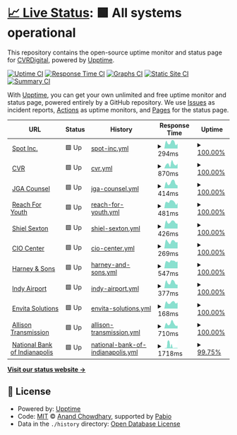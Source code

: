 # [📈 Live Status](https://demo.upptime.js.org): <!--live status--> **🟩 All systems operational**

This repository contains the open-source uptime monitor and status page for [CVRDigital](https://demo.upptime.js.org), powered by [Upptime](https://github.com/upptime/upptime).

[![Uptime CI](https://github.com/CVRDigital/Upptime/workflows/Uptime%20CI/badge.svg)](https://github.com/CVRDigital/Upptime/actions?query=workflow%3A%22Uptime+CI%22)
[![Response Time CI](https://github.com/CVRDigital/Upptime/workflows/Response%20Time%20CI/badge.svg)](https://github.com/CVRDigital/Upptime/actions?query=workflow%3A%22Response+Time+CI%22)
[![Graphs CI](https://github.com/CVRDigital/Upptime/workflows/Graphs%20CI/badge.svg)](https://github.com/CVRDigital/Upptime/actions?query=workflow%3A%22Graphs+CI%22)
[![Static Site CI](https://github.com/CVRDigital/Upptime/workflows/Static%20Site%20CI/badge.svg)](https://github.com/CVRDigital/Upptime/actions?query=workflow%3A%22Static+Site+CI%22)
[![Summary CI](https://github.com/CVRDigital/Upptime/workflows/Summary%20CI/badge.svg)](https://github.com/CVRDigital/Upptime/actions?query=workflow%3A%22Summary+CI%22)

With [Upptime](https://upptime.js.org), you can get your own unlimited and free uptime monitor and status page, powered entirely by a GitHub repository. We use [Issues](https://github.com/CVRDigital/Upptime/issues) as incident reports, [Actions](https://github.com/CVRDigital/Upptime/actions) as uptime monitors, and [Pages](https://demo.upptime.js.org) for the status page.

<!--start: status pages-->
<!-- This summary is generated by Upptime (https://github.com/upptime/upptime) -->
<!-- Do not edit this manually, your changes will be overwritten -->
<!-- prettier-ignore -->
| URL | Status | History | Response Time | Uptime |
| --- | ------ | ------- | ------------- | ------ |
| <img alt="" src="https://icons.duckduckgo.com/ip3/spotinc.com.ico" height="13"> [Spot Inc.](https://spotinc.com) | 🟩 Up | [spot-inc.yml](https://github.com/CVRDigital/Upptime/commits/HEAD/history/spot-inc.yml) | <details><summary><img alt="Response time graph" src="./graphs/spot-inc/response-time-week.png" height="20"> 294ms</summary><br><a href="https://demo.upptime.js.org/history/spot-inc"><img alt="Response time 298" src="https://img.shields.io/endpoint?url=https%3A%2F%2Fraw.githubusercontent.com%2FCVRDigital%2FUpptime%2FHEAD%2Fapi%2Fspot-inc%2Fresponse-time.json"></a><br><a href="https://demo.upptime.js.org/history/spot-inc"><img alt="24-hour response time 238" src="https://img.shields.io/endpoint?url=https%3A%2F%2Fraw.githubusercontent.com%2FCVRDigital%2FUpptime%2FHEAD%2Fapi%2Fspot-inc%2Fresponse-time-day.json"></a><br><a href="https://demo.upptime.js.org/history/spot-inc"><img alt="7-day response time 294" src="https://img.shields.io/endpoint?url=https%3A%2F%2Fraw.githubusercontent.com%2FCVRDigital%2FUpptime%2FHEAD%2Fapi%2Fspot-inc%2Fresponse-time-week.json"></a><br><a href="https://demo.upptime.js.org/history/spot-inc"><img alt="30-day response time 274" src="https://img.shields.io/endpoint?url=https%3A%2F%2Fraw.githubusercontent.com%2FCVRDigital%2FUpptime%2FHEAD%2Fapi%2Fspot-inc%2Fresponse-time-month.json"></a><br><a href="https://demo.upptime.js.org/history/spot-inc"><img alt="1-year response time 298" src="https://img.shields.io/endpoint?url=https%3A%2F%2Fraw.githubusercontent.com%2FCVRDigital%2FUpptime%2FHEAD%2Fapi%2Fspot-inc%2Fresponse-time-year.json"></a></details> | <details><summary><a href="https://demo.upptime.js.org/history/spot-inc">100.00%</a></summary><a href="https://demo.upptime.js.org/history/spot-inc"><img alt="All-time uptime 100.00%" src="https://img.shields.io/endpoint?url=https%3A%2F%2Fraw.githubusercontent.com%2FCVRDigital%2FUpptime%2FHEAD%2Fapi%2Fspot-inc%2Fuptime.json"></a><br><a href="https://demo.upptime.js.org/history/spot-inc"><img alt="24-hour uptime 100.00%" src="https://img.shields.io/endpoint?url=https%3A%2F%2Fraw.githubusercontent.com%2FCVRDigital%2FUpptime%2FHEAD%2Fapi%2Fspot-inc%2Fuptime-day.json"></a><br><a href="https://demo.upptime.js.org/history/spot-inc"><img alt="7-day uptime 100.00%" src="https://img.shields.io/endpoint?url=https%3A%2F%2Fraw.githubusercontent.com%2FCVRDigital%2FUpptime%2FHEAD%2Fapi%2Fspot-inc%2Fuptime-week.json"></a><br><a href="https://demo.upptime.js.org/history/spot-inc"><img alt="30-day uptime 100.00%" src="https://img.shields.io/endpoint?url=https%3A%2F%2Fraw.githubusercontent.com%2FCVRDigital%2FUpptime%2FHEAD%2Fapi%2Fspot-inc%2Fuptime-month.json"></a><br><a href="https://demo.upptime.js.org/history/spot-inc"><img alt="1-year uptime 100.00%" src="https://img.shields.io/endpoint?url=https%3A%2F%2Fraw.githubusercontent.com%2FCVRDigital%2FUpptime%2FHEAD%2Fapi%2Fspot-inc%2Fuptime-year.json"></a></details>
| <img alt="" src="https://icons.duckduckgo.com/ip3/www.cvrindy.com.ico" height="13"> [CVR](https://www.cvrindy.com) | 🟩 Up | [cvr.yml](https://github.com/CVRDigital/Upptime/commits/HEAD/history/cvr.yml) | <details><summary><img alt="Response time graph" src="./graphs/cvr/response-time-week.png" height="20"> 870ms</summary><br><a href="https://demo.upptime.js.org/history/cvr"><img alt="Response time 703" src="https://img.shields.io/endpoint?url=https%3A%2F%2Fraw.githubusercontent.com%2FCVRDigital%2FUpptime%2FHEAD%2Fapi%2Fcvr%2Fresponse-time.json"></a><br><a href="https://demo.upptime.js.org/history/cvr"><img alt="24-hour response time 926" src="https://img.shields.io/endpoint?url=https%3A%2F%2Fraw.githubusercontent.com%2FCVRDigital%2FUpptime%2FHEAD%2Fapi%2Fcvr%2Fresponse-time-day.json"></a><br><a href="https://demo.upptime.js.org/history/cvr"><img alt="7-day response time 870" src="https://img.shields.io/endpoint?url=https%3A%2F%2Fraw.githubusercontent.com%2FCVRDigital%2FUpptime%2FHEAD%2Fapi%2Fcvr%2Fresponse-time-week.json"></a><br><a href="https://demo.upptime.js.org/history/cvr"><img alt="30-day response time 1030" src="https://img.shields.io/endpoint?url=https%3A%2F%2Fraw.githubusercontent.com%2FCVRDigital%2FUpptime%2FHEAD%2Fapi%2Fcvr%2Fresponse-time-month.json"></a><br><a href="https://demo.upptime.js.org/history/cvr"><img alt="1-year response time 703" src="https://img.shields.io/endpoint?url=https%3A%2F%2Fraw.githubusercontent.com%2FCVRDigital%2FUpptime%2FHEAD%2Fapi%2Fcvr%2Fresponse-time-year.json"></a></details> | <details><summary><a href="https://demo.upptime.js.org/history/cvr">100.00%</a></summary><a href="https://demo.upptime.js.org/history/cvr"><img alt="All-time uptime 99.81%" src="https://img.shields.io/endpoint?url=https%3A%2F%2Fraw.githubusercontent.com%2FCVRDigital%2FUpptime%2FHEAD%2Fapi%2Fcvr%2Fuptime.json"></a><br><a href="https://demo.upptime.js.org/history/cvr"><img alt="24-hour uptime 100.00%" src="https://img.shields.io/endpoint?url=https%3A%2F%2Fraw.githubusercontent.com%2FCVRDigital%2FUpptime%2FHEAD%2Fapi%2Fcvr%2Fuptime-day.json"></a><br><a href="https://demo.upptime.js.org/history/cvr"><img alt="7-day uptime 100.00%" src="https://img.shields.io/endpoint?url=https%3A%2F%2Fraw.githubusercontent.com%2FCVRDigital%2FUpptime%2FHEAD%2Fapi%2Fcvr%2Fuptime-week.json"></a><br><a href="https://demo.upptime.js.org/history/cvr"><img alt="30-day uptime 100.00%" src="https://img.shields.io/endpoint?url=https%3A%2F%2Fraw.githubusercontent.com%2FCVRDigital%2FUpptime%2FHEAD%2Fapi%2Fcvr%2Fuptime-month.json"></a><br><a href="https://demo.upptime.js.org/history/cvr"><img alt="1-year uptime 99.81%" src="https://img.shields.io/endpoint?url=https%3A%2F%2Fraw.githubusercontent.com%2FCVRDigital%2FUpptime%2FHEAD%2Fapi%2Fcvr%2Fuptime-year.json"></a></details>
| <img alt="" src="https://icons.duckduckgo.com/ip3/www.jgacounsel.com.ico" height="13"> [JGA Counsel](https://www.jgacounsel.com) | 🟩 Up | [jga-counsel.yml](https://github.com/CVRDigital/Upptime/commits/HEAD/history/jga-counsel.yml) | <details><summary><img alt="Response time graph" src="./graphs/jga-counsel/response-time-week.png" height="20"> 414ms</summary><br><a href="https://demo.upptime.js.org/history/jga-counsel"><img alt="Response time 1321" src="https://img.shields.io/endpoint?url=https%3A%2F%2Fraw.githubusercontent.com%2FCVRDigital%2FUpptime%2FHEAD%2Fapi%2Fjga-counsel%2Fresponse-time.json"></a><br><a href="https://demo.upptime.js.org/history/jga-counsel"><img alt="24-hour response time 226" src="https://img.shields.io/endpoint?url=https%3A%2F%2Fraw.githubusercontent.com%2FCVRDigital%2FUpptime%2FHEAD%2Fapi%2Fjga-counsel%2Fresponse-time-day.json"></a><br><a href="https://demo.upptime.js.org/history/jga-counsel"><img alt="7-day response time 414" src="https://img.shields.io/endpoint?url=https%3A%2F%2Fraw.githubusercontent.com%2FCVRDigital%2FUpptime%2FHEAD%2Fapi%2Fjga-counsel%2Fresponse-time-week.json"></a><br><a href="https://demo.upptime.js.org/history/jga-counsel"><img alt="30-day response time 318" src="https://img.shields.io/endpoint?url=https%3A%2F%2Fraw.githubusercontent.com%2FCVRDigital%2FUpptime%2FHEAD%2Fapi%2Fjga-counsel%2Fresponse-time-month.json"></a><br><a href="https://demo.upptime.js.org/history/jga-counsel"><img alt="1-year response time 1321" src="https://img.shields.io/endpoint?url=https%3A%2F%2Fraw.githubusercontent.com%2FCVRDigital%2FUpptime%2FHEAD%2Fapi%2Fjga-counsel%2Fresponse-time-year.json"></a></details> | <details><summary><a href="https://demo.upptime.js.org/history/jga-counsel">100.00%</a></summary><a href="https://demo.upptime.js.org/history/jga-counsel"><img alt="All-time uptime 99.95%" src="https://img.shields.io/endpoint?url=https%3A%2F%2Fraw.githubusercontent.com%2FCVRDigital%2FUpptime%2FHEAD%2Fapi%2Fjga-counsel%2Fuptime.json"></a><br><a href="https://demo.upptime.js.org/history/jga-counsel"><img alt="24-hour uptime 100.00%" src="https://img.shields.io/endpoint?url=https%3A%2F%2Fraw.githubusercontent.com%2FCVRDigital%2FUpptime%2FHEAD%2Fapi%2Fjga-counsel%2Fuptime-day.json"></a><br><a href="https://demo.upptime.js.org/history/jga-counsel"><img alt="7-day uptime 100.00%" src="https://img.shields.io/endpoint?url=https%3A%2F%2Fraw.githubusercontent.com%2FCVRDigital%2FUpptime%2FHEAD%2Fapi%2Fjga-counsel%2Fuptime-week.json"></a><br><a href="https://demo.upptime.js.org/history/jga-counsel"><img alt="30-day uptime 100.00%" src="https://img.shields.io/endpoint?url=https%3A%2F%2Fraw.githubusercontent.com%2FCVRDigital%2FUpptime%2FHEAD%2Fapi%2Fjga-counsel%2Fuptime-month.json"></a><br><a href="https://demo.upptime.js.org/history/jga-counsel"><img alt="1-year uptime 99.95%" src="https://img.shields.io/endpoint?url=https%3A%2F%2Fraw.githubusercontent.com%2FCVRDigital%2FUpptime%2FHEAD%2Fapi%2Fjga-counsel%2Fuptime-year.json"></a></details>
| <img alt="" src="https://icons.duckduckgo.com/ip3/www.reachforyouth.org.ico" height="13"> [Reach For Youth](https://www.reachforyouth.org) | 🟩 Up | [reach-for-youth.yml](https://github.com/CVRDigital/Upptime/commits/HEAD/history/reach-for-youth.yml) | <details><summary><img alt="Response time graph" src="./graphs/reach-for-youth/response-time-week.png" height="20"> 481ms</summary><br><a href="https://demo.upptime.js.org/history/reach-for-youth"><img alt="Response time 439" src="https://img.shields.io/endpoint?url=https%3A%2F%2Fraw.githubusercontent.com%2FCVRDigital%2FUpptime%2FHEAD%2Fapi%2Freach-for-youth%2Fresponse-time.json"></a><br><a href="https://demo.upptime.js.org/history/reach-for-youth"><img alt="24-hour response time 338" src="https://img.shields.io/endpoint?url=https%3A%2F%2Fraw.githubusercontent.com%2FCVRDigital%2FUpptime%2FHEAD%2Fapi%2Freach-for-youth%2Fresponse-time-day.json"></a><br><a href="https://demo.upptime.js.org/history/reach-for-youth"><img alt="7-day response time 481" src="https://img.shields.io/endpoint?url=https%3A%2F%2Fraw.githubusercontent.com%2FCVRDigital%2FUpptime%2FHEAD%2Fapi%2Freach-for-youth%2Fresponse-time-week.json"></a><br><a href="https://demo.upptime.js.org/history/reach-for-youth"><img alt="30-day response time 434" src="https://img.shields.io/endpoint?url=https%3A%2F%2Fraw.githubusercontent.com%2FCVRDigital%2FUpptime%2FHEAD%2Fapi%2Freach-for-youth%2Fresponse-time-month.json"></a><br><a href="https://demo.upptime.js.org/history/reach-for-youth"><img alt="1-year response time 439" src="https://img.shields.io/endpoint?url=https%3A%2F%2Fraw.githubusercontent.com%2FCVRDigital%2FUpptime%2FHEAD%2Fapi%2Freach-for-youth%2Fresponse-time-year.json"></a></details> | <details><summary><a href="https://demo.upptime.js.org/history/reach-for-youth">100.00%</a></summary><a href="https://demo.upptime.js.org/history/reach-for-youth"><img alt="All-time uptime 99.96%" src="https://img.shields.io/endpoint?url=https%3A%2F%2Fraw.githubusercontent.com%2FCVRDigital%2FUpptime%2FHEAD%2Fapi%2Freach-for-youth%2Fuptime.json"></a><br><a href="https://demo.upptime.js.org/history/reach-for-youth"><img alt="24-hour uptime 100.00%" src="https://img.shields.io/endpoint?url=https%3A%2F%2Fraw.githubusercontent.com%2FCVRDigital%2FUpptime%2FHEAD%2Fapi%2Freach-for-youth%2Fuptime-day.json"></a><br><a href="https://demo.upptime.js.org/history/reach-for-youth"><img alt="7-day uptime 100.00%" src="https://img.shields.io/endpoint?url=https%3A%2F%2Fraw.githubusercontent.com%2FCVRDigital%2FUpptime%2FHEAD%2Fapi%2Freach-for-youth%2Fuptime-week.json"></a><br><a href="https://demo.upptime.js.org/history/reach-for-youth"><img alt="30-day uptime 100.00%" src="https://img.shields.io/endpoint?url=https%3A%2F%2Fraw.githubusercontent.com%2FCVRDigital%2FUpptime%2FHEAD%2Fapi%2Freach-for-youth%2Fuptime-month.json"></a><br><a href="https://demo.upptime.js.org/history/reach-for-youth"><img alt="1-year uptime 99.96%" src="https://img.shields.io/endpoint?url=https%3A%2F%2Fraw.githubusercontent.com%2FCVRDigital%2FUpptime%2FHEAD%2Fapi%2Freach-for-youth%2Fuptime-year.json"></a></details>
| <img alt="" src="https://icons.duckduckgo.com/ip3/www.shielsexton.com.ico" height="13"> [Shiel Sexton](https://www.shielsexton.com) | 🟩 Up | [shiel-sexton.yml](https://github.com/CVRDigital/Upptime/commits/HEAD/history/shiel-sexton.yml) | <details><summary><img alt="Response time graph" src="./graphs/shiel-sexton/response-time-week.png" height="20"> 426ms</summary><br><a href="https://demo.upptime.js.org/history/shiel-sexton"><img alt="Response time 356" src="https://img.shields.io/endpoint?url=https%3A%2F%2Fraw.githubusercontent.com%2FCVRDigital%2FUpptime%2FHEAD%2Fapi%2Fshiel-sexton%2Fresponse-time.json"></a><br><a href="https://demo.upptime.js.org/history/shiel-sexton"><img alt="24-hour response time 320" src="https://img.shields.io/endpoint?url=https%3A%2F%2Fraw.githubusercontent.com%2FCVRDigital%2FUpptime%2FHEAD%2Fapi%2Fshiel-sexton%2Fresponse-time-day.json"></a><br><a href="https://demo.upptime.js.org/history/shiel-sexton"><img alt="7-day response time 426" src="https://img.shields.io/endpoint?url=https%3A%2F%2Fraw.githubusercontent.com%2FCVRDigital%2FUpptime%2FHEAD%2Fapi%2Fshiel-sexton%2Fresponse-time-week.json"></a><br><a href="https://demo.upptime.js.org/history/shiel-sexton"><img alt="30-day response time 321" src="https://img.shields.io/endpoint?url=https%3A%2F%2Fraw.githubusercontent.com%2FCVRDigital%2FUpptime%2FHEAD%2Fapi%2Fshiel-sexton%2Fresponse-time-month.json"></a><br><a href="https://demo.upptime.js.org/history/shiel-sexton"><img alt="1-year response time 356" src="https://img.shields.io/endpoint?url=https%3A%2F%2Fraw.githubusercontent.com%2FCVRDigital%2FUpptime%2FHEAD%2Fapi%2Fshiel-sexton%2Fresponse-time-year.json"></a></details> | <details><summary><a href="https://demo.upptime.js.org/history/shiel-sexton">100.00%</a></summary><a href="https://demo.upptime.js.org/history/shiel-sexton"><img alt="All-time uptime 99.99%" src="https://img.shields.io/endpoint?url=https%3A%2F%2Fraw.githubusercontent.com%2FCVRDigital%2FUpptime%2FHEAD%2Fapi%2Fshiel-sexton%2Fuptime.json"></a><br><a href="https://demo.upptime.js.org/history/shiel-sexton"><img alt="24-hour uptime 100.00%" src="https://img.shields.io/endpoint?url=https%3A%2F%2Fraw.githubusercontent.com%2FCVRDigital%2FUpptime%2FHEAD%2Fapi%2Fshiel-sexton%2Fuptime-day.json"></a><br><a href="https://demo.upptime.js.org/history/shiel-sexton"><img alt="7-day uptime 100.00%" src="https://img.shields.io/endpoint?url=https%3A%2F%2Fraw.githubusercontent.com%2FCVRDigital%2FUpptime%2FHEAD%2Fapi%2Fshiel-sexton%2Fuptime-week.json"></a><br><a href="https://demo.upptime.js.org/history/shiel-sexton"><img alt="30-day uptime 100.00%" src="https://img.shields.io/endpoint?url=https%3A%2F%2Fraw.githubusercontent.com%2FCVRDigital%2FUpptime%2FHEAD%2Fapi%2Fshiel-sexton%2Fuptime-month.json"></a><br><a href="https://demo.upptime.js.org/history/shiel-sexton"><img alt="1-year uptime 99.99%" src="https://img.shields.io/endpoint?url=https%3A%2F%2Fraw.githubusercontent.com%2FCVRDigital%2FUpptime%2FHEAD%2Fapi%2Fshiel-sexton%2Fuptime-year.json"></a></details>
| <img alt="" src="https://icons.duckduckgo.com/ip3/ciocenter.com.ico" height="13"> [CIO Center](https://ciocenter.com) | 🟩 Up | [cio-center.yml](https://github.com/CVRDigital/Upptime/commits/HEAD/history/cio-center.yml) | <details><summary><img alt="Response time graph" src="./graphs/cio-center/response-time-week.png" height="20"> 269ms</summary><br><a href="https://demo.upptime.js.org/history/cio-center"><img alt="Response time 229" src="https://img.shields.io/endpoint?url=https%3A%2F%2Fraw.githubusercontent.com%2FCVRDigital%2FUpptime%2FHEAD%2Fapi%2Fcio-center%2Fresponse-time.json"></a><br><a href="https://demo.upptime.js.org/history/cio-center"><img alt="24-hour response time 246" src="https://img.shields.io/endpoint?url=https%3A%2F%2Fraw.githubusercontent.com%2FCVRDigital%2FUpptime%2FHEAD%2Fapi%2Fcio-center%2Fresponse-time-day.json"></a><br><a href="https://demo.upptime.js.org/history/cio-center"><img alt="7-day response time 269" src="https://img.shields.io/endpoint?url=https%3A%2F%2Fraw.githubusercontent.com%2FCVRDigital%2FUpptime%2FHEAD%2Fapi%2Fcio-center%2Fresponse-time-week.json"></a><br><a href="https://demo.upptime.js.org/history/cio-center"><img alt="30-day response time 231" src="https://img.shields.io/endpoint?url=https%3A%2F%2Fraw.githubusercontent.com%2FCVRDigital%2FUpptime%2FHEAD%2Fapi%2Fcio-center%2Fresponse-time-month.json"></a><br><a href="https://demo.upptime.js.org/history/cio-center"><img alt="1-year response time 229" src="https://img.shields.io/endpoint?url=https%3A%2F%2Fraw.githubusercontent.com%2FCVRDigital%2FUpptime%2FHEAD%2Fapi%2Fcio-center%2Fresponse-time-year.json"></a></details> | <details><summary><a href="https://demo.upptime.js.org/history/cio-center">100.00%</a></summary><a href="https://demo.upptime.js.org/history/cio-center"><img alt="All-time uptime 99.99%" src="https://img.shields.io/endpoint?url=https%3A%2F%2Fraw.githubusercontent.com%2FCVRDigital%2FUpptime%2FHEAD%2Fapi%2Fcio-center%2Fuptime.json"></a><br><a href="https://demo.upptime.js.org/history/cio-center"><img alt="24-hour uptime 100.00%" src="https://img.shields.io/endpoint?url=https%3A%2F%2Fraw.githubusercontent.com%2FCVRDigital%2FUpptime%2FHEAD%2Fapi%2Fcio-center%2Fuptime-day.json"></a><br><a href="https://demo.upptime.js.org/history/cio-center"><img alt="7-day uptime 100.00%" src="https://img.shields.io/endpoint?url=https%3A%2F%2Fraw.githubusercontent.com%2FCVRDigital%2FUpptime%2FHEAD%2Fapi%2Fcio-center%2Fuptime-week.json"></a><br><a href="https://demo.upptime.js.org/history/cio-center"><img alt="30-day uptime 100.00%" src="https://img.shields.io/endpoint?url=https%3A%2F%2Fraw.githubusercontent.com%2FCVRDigital%2FUpptime%2FHEAD%2Fapi%2Fcio-center%2Fuptime-month.json"></a><br><a href="https://demo.upptime.js.org/history/cio-center"><img alt="1-year uptime 99.99%" src="https://img.shields.io/endpoint?url=https%3A%2F%2Fraw.githubusercontent.com%2FCVRDigital%2FUpptime%2FHEAD%2Fapi%2Fcio-center%2Fuptime-year.json"></a></details>
| <img alt="" src="https://icons.duckduckgo.com/ip3/www.harney.com.ico" height="13"> [Harney & Sons](https://www.harney.com) | 🟩 Up | [harney-and-sons.yml](https://github.com/CVRDigital/Upptime/commits/HEAD/history/harney-and-sons.yml) | <details><summary><img alt="Response time graph" src="./graphs/harney-and-sons/response-time-week.png" height="20"> 547ms</summary><br><a href="https://demo.upptime.js.org/history/harney-and-sons"><img alt="Response time 577" src="https://img.shields.io/endpoint?url=https%3A%2F%2Fraw.githubusercontent.com%2FCVRDigital%2FUpptime%2FHEAD%2Fapi%2Fharney-and-sons%2Fresponse-time.json"></a><br><a href="https://demo.upptime.js.org/history/harney-and-sons"><img alt="24-hour response time 534" src="https://img.shields.io/endpoint?url=https%3A%2F%2Fraw.githubusercontent.com%2FCVRDigital%2FUpptime%2FHEAD%2Fapi%2Fharney-and-sons%2Fresponse-time-day.json"></a><br><a href="https://demo.upptime.js.org/history/harney-and-sons"><img alt="7-day response time 547" src="https://img.shields.io/endpoint?url=https%3A%2F%2Fraw.githubusercontent.com%2FCVRDigital%2FUpptime%2FHEAD%2Fapi%2Fharney-and-sons%2Fresponse-time-week.json"></a><br><a href="https://demo.upptime.js.org/history/harney-and-sons"><img alt="30-day response time 566" src="https://img.shields.io/endpoint?url=https%3A%2F%2Fraw.githubusercontent.com%2FCVRDigital%2FUpptime%2FHEAD%2Fapi%2Fharney-and-sons%2Fresponse-time-month.json"></a><br><a href="https://demo.upptime.js.org/history/harney-and-sons"><img alt="1-year response time 577" src="https://img.shields.io/endpoint?url=https%3A%2F%2Fraw.githubusercontent.com%2FCVRDigital%2FUpptime%2FHEAD%2Fapi%2Fharney-and-sons%2Fresponse-time-year.json"></a></details> | <details><summary><a href="https://demo.upptime.js.org/history/harney-and-sons">100.00%</a></summary><a href="https://demo.upptime.js.org/history/harney-and-sons"><img alt="All-time uptime 86.85%" src="https://img.shields.io/endpoint?url=https%3A%2F%2Fraw.githubusercontent.com%2FCVRDigital%2FUpptime%2FHEAD%2Fapi%2Fharney-and-sons%2Fuptime.json"></a><br><a href="https://demo.upptime.js.org/history/harney-and-sons"><img alt="24-hour uptime 100.00%" src="https://img.shields.io/endpoint?url=https%3A%2F%2Fraw.githubusercontent.com%2FCVRDigital%2FUpptime%2FHEAD%2Fapi%2Fharney-and-sons%2Fuptime-day.json"></a><br><a href="https://demo.upptime.js.org/history/harney-and-sons"><img alt="7-day uptime 100.00%" src="https://img.shields.io/endpoint?url=https%3A%2F%2Fraw.githubusercontent.com%2FCVRDigital%2FUpptime%2FHEAD%2Fapi%2Fharney-and-sons%2Fuptime-week.json"></a><br><a href="https://demo.upptime.js.org/history/harney-and-sons"><img alt="30-day uptime 100.00%" src="https://img.shields.io/endpoint?url=https%3A%2F%2Fraw.githubusercontent.com%2FCVRDigital%2FUpptime%2FHEAD%2Fapi%2Fharney-and-sons%2Fuptime-month.json"></a><br><a href="https://demo.upptime.js.org/history/harney-and-sons"><img alt="1-year uptime 86.85%" src="https://img.shields.io/endpoint?url=https%3A%2F%2Fraw.githubusercontent.com%2FCVRDigital%2FUpptime%2FHEAD%2Fapi%2Fharney-and-sons%2Fuptime-year.json"></a></details>
| <img alt="" src="https://icons.duckduckgo.com/ip3/www.ind.com.ico" height="13"> [Indy Airport](https://www.ind.com) | 🟩 Up | [indy-airport.yml](https://github.com/CVRDigital/Upptime/commits/HEAD/history/indy-airport.yml) | <details><summary><img alt="Response time graph" src="./graphs/indy-airport/response-time-week.png" height="20"> 377ms</summary><br><a href="https://demo.upptime.js.org/history/indy-airport"><img alt="Response time 343" src="https://img.shields.io/endpoint?url=https%3A%2F%2Fraw.githubusercontent.com%2FCVRDigital%2FUpptime%2FHEAD%2Fapi%2Findy-airport%2Fresponse-time.json"></a><br><a href="https://demo.upptime.js.org/history/indy-airport"><img alt="24-hour response time 235" src="https://img.shields.io/endpoint?url=https%3A%2F%2Fraw.githubusercontent.com%2FCVRDigital%2FUpptime%2FHEAD%2Fapi%2Findy-airport%2Fresponse-time-day.json"></a><br><a href="https://demo.upptime.js.org/history/indy-airport"><img alt="7-day response time 377" src="https://img.shields.io/endpoint?url=https%3A%2F%2Fraw.githubusercontent.com%2FCVRDigital%2FUpptime%2FHEAD%2Fapi%2Findy-airport%2Fresponse-time-week.json"></a><br><a href="https://demo.upptime.js.org/history/indy-airport"><img alt="30-day response time 326" src="https://img.shields.io/endpoint?url=https%3A%2F%2Fraw.githubusercontent.com%2FCVRDigital%2FUpptime%2FHEAD%2Fapi%2Findy-airport%2Fresponse-time-month.json"></a><br><a href="https://demo.upptime.js.org/history/indy-airport"><img alt="1-year response time 343" src="https://img.shields.io/endpoint?url=https%3A%2F%2Fraw.githubusercontent.com%2FCVRDigital%2FUpptime%2FHEAD%2Fapi%2Findy-airport%2Fresponse-time-year.json"></a></details> | <details><summary><a href="https://demo.upptime.js.org/history/indy-airport">100.00%</a></summary><a href="https://demo.upptime.js.org/history/indy-airport"><img alt="All-time uptime 75.86%" src="https://img.shields.io/endpoint?url=https%3A%2F%2Fraw.githubusercontent.com%2FCVRDigital%2FUpptime%2FHEAD%2Fapi%2Findy-airport%2Fuptime.json"></a><br><a href="https://demo.upptime.js.org/history/indy-airport"><img alt="24-hour uptime 100.00%" src="https://img.shields.io/endpoint?url=https%3A%2F%2Fraw.githubusercontent.com%2FCVRDigital%2FUpptime%2FHEAD%2Fapi%2Findy-airport%2Fuptime-day.json"></a><br><a href="https://demo.upptime.js.org/history/indy-airport"><img alt="7-day uptime 100.00%" src="https://img.shields.io/endpoint?url=https%3A%2F%2Fraw.githubusercontent.com%2FCVRDigital%2FUpptime%2FHEAD%2Fapi%2Findy-airport%2Fuptime-week.json"></a><br><a href="https://demo.upptime.js.org/history/indy-airport"><img alt="30-day uptime 100.00%" src="https://img.shields.io/endpoint?url=https%3A%2F%2Fraw.githubusercontent.com%2FCVRDigital%2FUpptime%2FHEAD%2Fapi%2Findy-airport%2Fuptime-month.json"></a><br><a href="https://demo.upptime.js.org/history/indy-airport"><img alt="1-year uptime 75.86%" src="https://img.shields.io/endpoint?url=https%3A%2F%2Fraw.githubusercontent.com%2FCVRDigital%2FUpptime%2FHEAD%2Fapi%2Findy-airport%2Fuptime-year.json"></a></details>
| <img alt="" src="https://icons.duckduckgo.com/ip3/www.ind.com.ico" height="13"> [Envita Solutions](https://www.ind.com) | 🟩 Up | [envita-solutions.yml](https://github.com/CVRDigital/Upptime/commits/HEAD/history/envita-solutions.yml) | <details><summary><img alt="Response time graph" src="./graphs/envita-solutions/response-time-week.png" height="20"> 168ms</summary><br><a href="https://demo.upptime.js.org/history/envita-solutions"><img alt="Response time 154" src="https://img.shields.io/endpoint?url=https%3A%2F%2Fraw.githubusercontent.com%2FCVRDigital%2FUpptime%2FHEAD%2Fapi%2Fenvita-solutions%2Fresponse-time.json"></a><br><a href="https://demo.upptime.js.org/history/envita-solutions"><img alt="24-hour response time 165" src="https://img.shields.io/endpoint?url=https%3A%2F%2Fraw.githubusercontent.com%2FCVRDigital%2FUpptime%2FHEAD%2Fapi%2Fenvita-solutions%2Fresponse-time-day.json"></a><br><a href="https://demo.upptime.js.org/history/envita-solutions"><img alt="7-day response time 168" src="https://img.shields.io/endpoint?url=https%3A%2F%2Fraw.githubusercontent.com%2FCVRDigital%2FUpptime%2FHEAD%2Fapi%2Fenvita-solutions%2Fresponse-time-week.json"></a><br><a href="https://demo.upptime.js.org/history/envita-solutions"><img alt="30-day response time 155" src="https://img.shields.io/endpoint?url=https%3A%2F%2Fraw.githubusercontent.com%2FCVRDigital%2FUpptime%2FHEAD%2Fapi%2Fenvita-solutions%2Fresponse-time-month.json"></a><br><a href="https://demo.upptime.js.org/history/envita-solutions"><img alt="1-year response time 154" src="https://img.shields.io/endpoint?url=https%3A%2F%2Fraw.githubusercontent.com%2FCVRDigital%2FUpptime%2FHEAD%2Fapi%2Fenvita-solutions%2Fresponse-time-year.json"></a></details> | <details><summary><a href="https://demo.upptime.js.org/history/envita-solutions">100.00%</a></summary><a href="https://demo.upptime.js.org/history/envita-solutions"><img alt="All-time uptime 75.86%" src="https://img.shields.io/endpoint?url=https%3A%2F%2Fraw.githubusercontent.com%2FCVRDigital%2FUpptime%2FHEAD%2Fapi%2Fenvita-solutions%2Fuptime.json"></a><br><a href="https://demo.upptime.js.org/history/envita-solutions"><img alt="24-hour uptime 100.00%" src="https://img.shields.io/endpoint?url=https%3A%2F%2Fraw.githubusercontent.com%2FCVRDigital%2FUpptime%2FHEAD%2Fapi%2Fenvita-solutions%2Fuptime-day.json"></a><br><a href="https://demo.upptime.js.org/history/envita-solutions"><img alt="7-day uptime 100.00%" src="https://img.shields.io/endpoint?url=https%3A%2F%2Fraw.githubusercontent.com%2FCVRDigital%2FUpptime%2FHEAD%2Fapi%2Fenvita-solutions%2Fuptime-week.json"></a><br><a href="https://demo.upptime.js.org/history/envita-solutions"><img alt="30-day uptime 100.00%" src="https://img.shields.io/endpoint?url=https%3A%2F%2Fraw.githubusercontent.com%2FCVRDigital%2FUpptime%2FHEAD%2Fapi%2Fenvita-solutions%2Fuptime-month.json"></a><br><a href="https://demo.upptime.js.org/history/envita-solutions"><img alt="1-year uptime 75.86%" src="https://img.shields.io/endpoint?url=https%3A%2F%2Fraw.githubusercontent.com%2FCVRDigital%2FUpptime%2FHEAD%2Fapi%2Fenvita-solutions%2Fuptime-year.json"></a></details>
| <img alt="" src="https://icons.duckduckgo.com/ip3/allisontransmission.com.ico" height="13"> [Allison Transmission](https://allisontransmission.com) | 🟩 Up | [allison-transmission.yml](https://github.com/CVRDigital/Upptime/commits/HEAD/history/allison-transmission.yml) | <details><summary><img alt="Response time graph" src="./graphs/allison-transmission/response-time-week.png" height="20"> 710ms</summary><br><a href="https://demo.upptime.js.org/history/allison-transmission"><img alt="Response time 397" src="https://img.shields.io/endpoint?url=https%3A%2F%2Fraw.githubusercontent.com%2FCVRDigital%2FUpptime%2FHEAD%2Fapi%2Fallison-transmission%2Fresponse-time.json"></a><br><a href="https://demo.upptime.js.org/history/allison-transmission"><img alt="24-hour response time 422" src="https://img.shields.io/endpoint?url=https%3A%2F%2Fraw.githubusercontent.com%2FCVRDigital%2FUpptime%2FHEAD%2Fapi%2Fallison-transmission%2Fresponse-time-day.json"></a><br><a href="https://demo.upptime.js.org/history/allison-transmission"><img alt="7-day response time 710" src="https://img.shields.io/endpoint?url=https%3A%2F%2Fraw.githubusercontent.com%2FCVRDigital%2FUpptime%2FHEAD%2Fapi%2Fallison-transmission%2Fresponse-time-week.json"></a><br><a href="https://demo.upptime.js.org/history/allison-transmission"><img alt="30-day response time 613" src="https://img.shields.io/endpoint?url=https%3A%2F%2Fraw.githubusercontent.com%2FCVRDigital%2FUpptime%2FHEAD%2Fapi%2Fallison-transmission%2Fresponse-time-month.json"></a><br><a href="https://demo.upptime.js.org/history/allison-transmission"><img alt="1-year response time 397" src="https://img.shields.io/endpoint?url=https%3A%2F%2Fraw.githubusercontent.com%2FCVRDigital%2FUpptime%2FHEAD%2Fapi%2Fallison-transmission%2Fresponse-time-year.json"></a></details> | <details><summary><a href="https://demo.upptime.js.org/history/allison-transmission">100.00%</a></summary><a href="https://demo.upptime.js.org/history/allison-transmission"><img alt="All-time uptime 99.99%" src="https://img.shields.io/endpoint?url=https%3A%2F%2Fraw.githubusercontent.com%2FCVRDigital%2FUpptime%2FHEAD%2Fapi%2Fallison-transmission%2Fuptime.json"></a><br><a href="https://demo.upptime.js.org/history/allison-transmission"><img alt="24-hour uptime 100.00%" src="https://img.shields.io/endpoint?url=https%3A%2F%2Fraw.githubusercontent.com%2FCVRDigital%2FUpptime%2FHEAD%2Fapi%2Fallison-transmission%2Fuptime-day.json"></a><br><a href="https://demo.upptime.js.org/history/allison-transmission"><img alt="7-day uptime 100.00%" src="https://img.shields.io/endpoint?url=https%3A%2F%2Fraw.githubusercontent.com%2FCVRDigital%2FUpptime%2FHEAD%2Fapi%2Fallison-transmission%2Fuptime-week.json"></a><br><a href="https://demo.upptime.js.org/history/allison-transmission"><img alt="30-day uptime 100.00%" src="https://img.shields.io/endpoint?url=https%3A%2F%2Fraw.githubusercontent.com%2FCVRDigital%2FUpptime%2FHEAD%2Fapi%2Fallison-transmission%2Fuptime-month.json"></a><br><a href="https://demo.upptime.js.org/history/allison-transmission"><img alt="1-year uptime 99.99%" src="https://img.shields.io/endpoint?url=https%3A%2F%2Fraw.githubusercontent.com%2FCVRDigital%2FUpptime%2FHEAD%2Fapi%2Fallison-transmission%2Fuptime-year.json"></a></details>
| <img alt="" src="https://icons.duckduckgo.com/ip3/www.nbofi.com.ico" height="13"> [National Bank of Indianapolis](https://www.nbofi.com) | 🟩 Up | [national-bank-of-indianapolis.yml](https://github.com/CVRDigital/Upptime/commits/HEAD/history/national-bank-of-indianapolis.yml) | <details><summary><img alt="Response time graph" src="./graphs/national-bank-of-indianapolis/response-time-week.png" height="20"> 1718ms</summary><br><a href="https://demo.upptime.js.org/history/national-bank-of-indianapolis"><img alt="Response time 604" src="https://img.shields.io/endpoint?url=https%3A%2F%2Fraw.githubusercontent.com%2FCVRDigital%2FUpptime%2FHEAD%2Fapi%2Fnational-bank-of-indianapolis%2Fresponse-time.json"></a><br><a href="https://demo.upptime.js.org/history/national-bank-of-indianapolis"><img alt="24-hour response time 389" src="https://img.shields.io/endpoint?url=https%3A%2F%2Fraw.githubusercontent.com%2FCVRDigital%2FUpptime%2FHEAD%2Fapi%2Fnational-bank-of-indianapolis%2Fresponse-time-day.json"></a><br><a href="https://demo.upptime.js.org/history/national-bank-of-indianapolis"><img alt="7-day response time 1718" src="https://img.shields.io/endpoint?url=https%3A%2F%2Fraw.githubusercontent.com%2FCVRDigital%2FUpptime%2FHEAD%2Fapi%2Fnational-bank-of-indianapolis%2Fresponse-time-week.json"></a><br><a href="https://demo.upptime.js.org/history/national-bank-of-indianapolis"><img alt="30-day response time 809" src="https://img.shields.io/endpoint?url=https%3A%2F%2Fraw.githubusercontent.com%2FCVRDigital%2FUpptime%2FHEAD%2Fapi%2Fnational-bank-of-indianapolis%2Fresponse-time-month.json"></a><br><a href="https://demo.upptime.js.org/history/national-bank-of-indianapolis"><img alt="1-year response time 604" src="https://img.shields.io/endpoint?url=https%3A%2F%2Fraw.githubusercontent.com%2FCVRDigital%2FUpptime%2FHEAD%2Fapi%2Fnational-bank-of-indianapolis%2Fresponse-time-year.json"></a></details> | <details><summary><a href="https://demo.upptime.js.org/history/national-bank-of-indianapolis">99.75%</a></summary><a href="https://demo.upptime.js.org/history/national-bank-of-indianapolis"><img alt="All-time uptime 99.95%" src="https://img.shields.io/endpoint?url=https%3A%2F%2Fraw.githubusercontent.com%2FCVRDigital%2FUpptime%2FHEAD%2Fapi%2Fnational-bank-of-indianapolis%2Fuptime.json"></a><br><a href="https://demo.upptime.js.org/history/national-bank-of-indianapolis"><img alt="24-hour uptime 99.31%" src="https://img.shields.io/endpoint?url=https%3A%2F%2Fraw.githubusercontent.com%2FCVRDigital%2FUpptime%2FHEAD%2Fapi%2Fnational-bank-of-indianapolis%2Fuptime-day.json"></a><br><a href="https://demo.upptime.js.org/history/national-bank-of-indianapolis"><img alt="7-day uptime 99.75%" src="https://img.shields.io/endpoint?url=https%3A%2F%2Fraw.githubusercontent.com%2FCVRDigital%2FUpptime%2FHEAD%2Fapi%2Fnational-bank-of-indianapolis%2Fuptime-week.json"></a><br><a href="https://demo.upptime.js.org/history/national-bank-of-indianapolis"><img alt="30-day uptime 99.84%" src="https://img.shields.io/endpoint?url=https%3A%2F%2Fraw.githubusercontent.com%2FCVRDigital%2FUpptime%2FHEAD%2Fapi%2Fnational-bank-of-indianapolis%2Fuptime-month.json"></a><br><a href="https://demo.upptime.js.org/history/national-bank-of-indianapolis"><img alt="1-year uptime 99.95%" src="https://img.shields.io/endpoint?url=https%3A%2F%2Fraw.githubusercontent.com%2FCVRDigital%2FUpptime%2FHEAD%2Fapi%2Fnational-bank-of-indianapolis%2Fuptime-year.json"></a></details>

<!--end: status pages-->

[**Visit our status website →**](https://demo.upptime.js.org)

## 📄 License

- Powered by: [Upptime](https://github.com/upptime/upptime)
- Code: [MIT](./LICENSE) © [Anand Chowdhary](https://anandchowdhary.com), supported by [Pabio](https://pabio.com)
- Data in the `./history` directory: [Open Database License](https://opendatacommons.org/licenses/odbl/1-0/)
